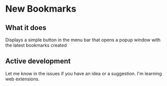 # New Bookmarks

## What it does

Displays a simple button in the menu bar that opens a popup window with the latest bookmarks created

## Active development
Let me know in the issues if you have an idea or a suggestion.  I'm learning web extensions.